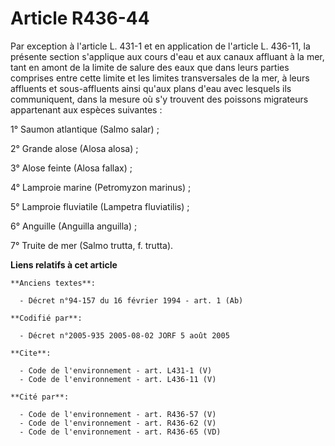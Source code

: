 # Article R436-44

Par exception à l'article L. 431-1 et en application de l'article L. 436-11, la présente section s'applique aux cours d'eau
et aux canaux affluant à la mer, tant en amont de la limite de salure des eaux que dans leurs parties comprises entre cette
limite et les limites transversales de la mer, à leurs affluents et sous-affluents ainsi qu'aux plans d'eau avec lesquels ils
communiquent, dans la mesure où s'y trouvent des poissons migrateurs appartenant aux espèces suivantes : 

1° Saumon atlantique (Salmo salar) ; 

2° Grande alose (Alosa alosa) ; 

3° Alose feinte (Alosa fallax) ; 

4° Lamproie marine (Petromyzon marinus) ; 

5° Lamproie fluviatile (Lampetra fluviatilis) ; 

6° Anguille (Anguilla anguilla) ; 

7° Truite de mer (Salmo trutta, f. trutta).

**Liens relatifs à cet article**

	**Anciens textes**:

	  - Décret n°94-157 du 16 février 1994 - art. 1 (Ab)

	**Codifié par**:

	  - Décret n°2005-935 2005-08-02 JORF 5 août 2005

	**Cite**:

	  - Code de l'environnement - art. L431-1 (V)
	  - Code de l'environnement - art. L436-11 (V)

	**Cité par**:

	  - Code de l'environnement - art. R436-57 (V)
	  - Code de l'environnement - art. R436-62 (V)
	  - Code de l'environnement - art. R436-65 (VD)
